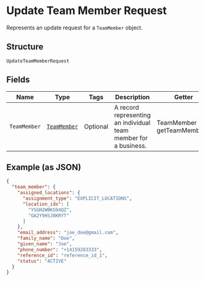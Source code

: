 
# Update Team Member Request

Represents an update request for a `TeamMember` object.

## Structure

`UpdateTeamMemberRequest`

## Fields

| Name | Type | Tags | Description | Getter |
|  --- | --- | --- | --- | --- |
| `TeamMember` | [`TeamMember`](/doc/models/team-member.md) | Optional | A record representing an individual team member for a business. | TeamMember getTeamMember() |

## Example (as JSON)

```json
{
  "team_member": {
    "assigned_locations": {
      "assignment_type": "EXPLICIT_LOCATIONS",
      "location_ids": [
        "YSGH2WBKG94QZ",
        "GA2Y9HSJ8KRYT"
      ]
    },
    "email_address": "joe_doe@gmail.com",
    "family_name": "Doe",
    "given_name": "Joe",
    "phone_number": "+14159283333",
    "reference_id": "reference_id_1",
    "status": "ACTIVE"
  }
}
```

